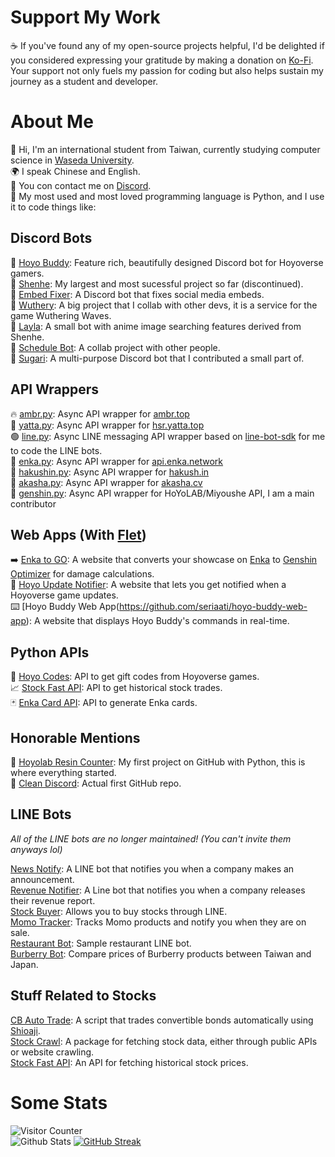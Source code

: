 # Support My Work
☕ If you've found any of my open-source projects helpful, I'd be delighted if you considered expressing your gratitude by making a donation on [Ko-Fi](https://ko-fi.com/seriaati). Your support not only fuels my passion for coding but also helps sustain my journey as a student and developer.

# About Me
👋 Hi, I'm an international student from Taiwan, currently studying computer science in [Waseda University](https://www.waseda.jp/top/en/).  
🌍 I speak Chinese and English.  
💬 You con contact me on [Discord](<https://discord.com/users/410036441129943050>).  
🐍 My most used and most loved programming language is Python, and I use it to code things like:  

## Discord Bots
🔺 [Hoyo Buddy](https://github.com/seriaati/hoyo-buddy): Feature rich, beautifully designed Discord bot for Hoyoverse gamers.    
🦢 [Shenhe](https://github.com/seriaati/shenhe_bot): My largest and most sucessful project so far (discontinued).  
🔧 [Embed Fixer](https://github.com/seriaati/embed-fixer): A Discord bot that fixes social media embeds.  
🖤 [Wuthery](https://github.com/Wuthery): A big project that I collab with other devs, it is a service for the game Wuthering Waves.  
💙 [Layla](https://github.com/seriaati/layla): A small bot with anime image searching features derived from Shenhe.  
📅 [Schedule Bot](https://github.com/seriaati/ScheduleBot): A collab project with other people.  
🛝 [Sugari](https://github.com/Sugari-Bot): A multi-purpose Discord bot that I contributed a small part of.  


## API Wrappers
🔥 [ambr.py](https://github.com/seriaati/ambr): Async API wrapper for [ambr.top](https://ambr.top/)  
🌸 [yatta.py](https://github.com/seriaati/yatta): Async API wrapper for [hsr.yatta.top](https://hsr.yatta.top/)  
🟢 [line.py](https://github.com/seriaati/line.py): Async LINE messaging API wrapper based on [line-bot-sdk](https://github.com/line/line-bot-sdk-python) for me to code the LINE bots.  
🔼 [enka.py](https://github.com/seriaati/enka-py): Async API wrapper for [api.enka.network](http://api.enka.network/)  
👺 [hakushin.py](https://github.com/seriaati/hakushin-py): Async API wrapper for [hakush.in](https://hakush.in)  
🤺 [akasha.py](https://github.com/seriaati/akasha-py): Async API wrapper for [akasha.cv](https://akasha.cv)  
🎈 [genshin.py](https://github.com/thesadru/genshin.py): Async API wrapper for HoYoLAB/Miyoushe API, I am a main contributor   

## Web Apps (With [Flet](https://github.com/flet-dev/flet))
➡️ [Enka to GO](https://github.com/seriaati/enka-to-go): A website that converts your showcase on [Enka](https://enka.network/) to [Genshin Optimizer](https://frzyc.github.io/genshin-optimizer/#/) for damage calculations.  
🔔 [Hoyo Update Notifier](https://github.com/seriaati/hoyo-update-notifier): A website that lets you get notified when a Hoyoverse game updates.  
⌨️ [Hoyo Buddy Web App(https://github.com/seriaati/hoyo-buddy-web-app): A website that displays Hoyo Buddy's commands in real-time.  

## Python APIs
🎁 [Hoyo Codes](https://github.com/seriaati/hoyo-codes): API to get gift codes from Hoyoverse games.  
📈 [Stock Fast API](https://github.com/seriaati/stock_fast_api): API to get historical stock trades.  
🃏 [Enka Card API](https://github.com/seriaati/enka-card-api): API to generate Enka cards.

## Honorable Mentions
🌙 [Hoyolab Resin Counter](https://github.com/seriaati/hoyolab-resin-counter): My first project on GitHub with Python, this is where everything started.  
🧹 [Clean Discord](https://github.com/seriaati/cleandiscord): Actual first GitHub repo.

## LINE Bots
*All of the LINE bots are no longer maintained! (You can't invite them anyways lol)*  
  
[News Notify](https://github.com/chatmind-studio/news-notify): A LINE bot that notifies you when a company makes an announcement.  
[Revenue Notifier](https://github.com/chatmind-studio/company-revenue-notifier): A Line bot that notifies you when a company releases their revenue report.  
[Stock Buyer](https://github.com/chatmind-studio/stock-buyer): Allows you to buy stocks through LINE.  
[Momo Tracker](https://github.com/chatmind-studio/momo-tracker): Tracks Momo products and notify you when they are on sale.  
[Restaurant Bot](https://github.com/chatmind-studio/RestaurantBot): Sample restaurant LINE bot.  
[Burberry Bot](https://github.com/chatmind-studio/BurberryLineBot): Compare prices of Burberry products between Taiwan and Japan.

## Stuff Related to Stocks
[CB Auto Trade](https://github.com/seriaati/cb-auto-trade): A script that trades convertible bonds automatically using [Shioaji](https://github.com/Sinotrade/Shioaji).  
[Stock Crawl](https://github.com/seriaati/stock_crawl): A package for fetching stock data, either through public APIs or website crawling.  
[Stock Fast API](https://github.com/seriaati/stock_fast_api): An API for fetching historical stock prices.  

# Some Stats
![Visitor Counter](https://komarev.com/ghpvc/?username=seriaati)  
![Github Stats](https://github-readme-stats.vercel.app/api?username=seriaati&show_icons=true&theme=dark)
[![GitHub Streak](https://streak-stats.demolab.com/?user=seriaati&theme=dark)](https://git.io/streak-stats)
